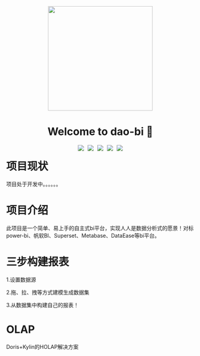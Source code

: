 <div style="margin-top: 40px; margin-bottom: -20px;">
    <p align="center" style="display: flex; justify-content: center; gap: 10px;">
        <img width="280" src="https://github.com/Suzzt/dao-cloud/assets/27397567/6ff5442c-332b-4f90-ad87-2659387d2904">
    </p>
    <h1 align="center">Welcome to dao-bi 👋</h1> 
    <p align="center" style="display: flex; justify-content: center; gap: 10px;">
      <img src="https://img.shields.io/badge/Source-github-d021d6?style=flat&logo=GitHub" style="max-width: 100px; height: auto;">
      <img src="https://img.shields.io/badge/JDK-1.8+-ffcc00" style="max-width: 100px; height: auto;">
      <img src="https://img.shields.io/badge/Apache_License-2.0-33ccff" style="max-width: 100px; height: auto;">
      <img src="https://img.shields.io/badge/maven-006633" style="max-width: 100px; height: auto;">
      <img src="https://img.shields.io/badge/build-passing-green" style="max-width: 100px; height: auto;">
    </p>
</div>

# 项目现状
项目处于开发中。。。。。。

# 项目介绍
此项目是一个简单、易上手的自主式bi平台，实现人人是数据分析式的愿景！对标power-bi、帆软BI、Superset、Metabase、DataEase等bi平台。

# 三步构建报表
1.设置数据源

2.拖、拉、拽等方式建模生成数据集

3.从数据集中构建自己的报表！

# OLAP
Doris+Kylin的HOLAP解决方案